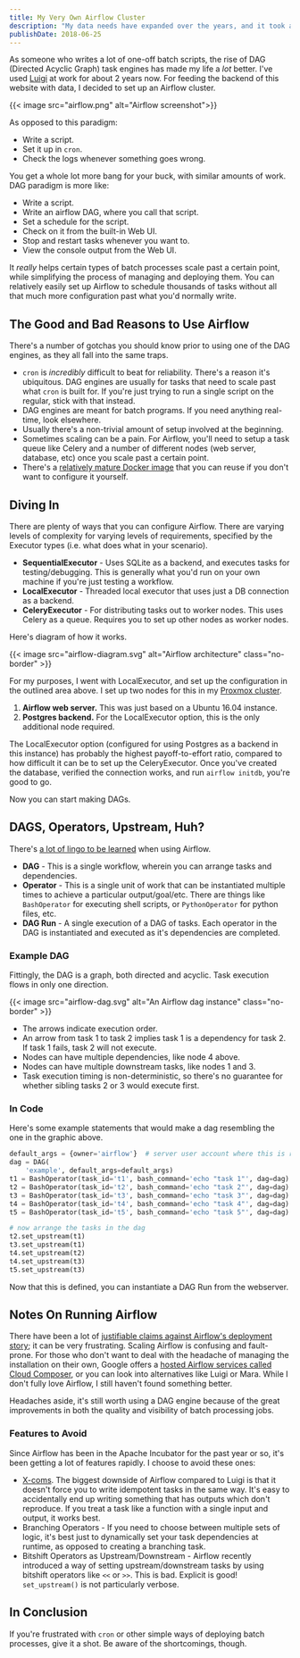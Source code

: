```yaml
---
title: My Very Own Airflow Cluster
description: "My data needs have expanded over the years, and it took a full Airflow setup to finally rise to the occasion."
publishDate: 2018-06-25
---
```


As someone who writes a lot of one-off batch scripts, the rise of DAG (Directed Acyclic Graph) task engines has made my life a _lot_ better. I've used [Luigi](https://github.com/spotify/luigi) at work for about 2 years now. For feeding the backend of this website with data, I decided to set up an Airflow cluster.

{{< image src="airflow.png" alt="Airflow screenshot">}}

As opposed to this paradigm:

- Write a script.
- Set it up in `cron`.
- Check the logs whenever something goes wrong.

You get a whole lot more bang for your buck, with similar amounts of work. DAG paradigm is more like:

- Write a script.
- Write an airflow DAG, where you call that script.
- Set a schedule for the script.
- Check on it from the built-in Web UI.
- Stop and restart tasks whenever you want to.
- View the console output from the Web UI.

It _really_ helps certain types of batch processes scale past a certain point, while simplifying the process of managing and deploying them. You can relatively easily set up Airflow to schedule thousands of tasks without all that much more configuration past what you'd normally write.

## The Good and Bad Reasons to Use Airflow

There's a number of gotchas you should know prior to using one of the DAG engines, as they all fall into the same traps.

- `cron` is _incredibly_ difficult to beat for reliability. There's a reason it's ubiquitous. DAG engines are usually for tasks that need to scale past what `cron` is built for. If you're just trying to run a single script on the regular, stick with that instead.
- DAG engines are meant for batch programs. If you need anything real-time, look elsewhere.
- Usually there's a non-trivial amount of setup involved at the beginning.
- Sometimes scaling can be a pain. For Airflow, you'll need to setup a task queue like Celery and a number of different nodes (web server, database, etc) once you scale past a certain point.
- There's a [relatively mature Docker image](https://github.com/puckel/docker-airflow) that you can reuse if you don't want to configure it yourself.

## Diving In

There are plenty of ways that you can configure Airflow. There are varying levels of complexity for varying levels of requirements, specified by the Executor types (i.e. what does what in your scenario).

* **SequentialExecutor** - Uses SQLite as a backend, and executes tasks for testing/debugging. This is generally what you'd run on your own machine if you're just testing a workflow.
* **LocalExecutor** - Threaded local executor that uses just a DB connection as a backend.
* **CeleryExecutor** - For distributing tasks out to worker nodes. This uses Celery as a queue. Requires you to set up other nodes as worker nodes.

Here's diagram of how it works.

{{< image src="airflow-diagram.svg" alt="Airflow architecture" class="no-border" >}}

For my purposes, I went with LocalExecutor, and set up the configuration in the outlined area above. I set up two nodes for this in my [Proxmox cluster](https://www.proxmox.com/en/).

1. **Airflow web server.** This was just based on a Ubuntu 16.04 instance.
2. **Postgres backend.** For the LocalExecutor option, this is the only additional node required.

The LocalExecutor option (configured for using Postgres as a backend in this instance) has probably the highest payoff-to-effort ratio, compared to how difficult it can be to set up the CeleryExecutor. Once you've created the database, verified the connection works, and run `airflow initdb`, you're good to go.

Now you can start making DAGs.

## DAGS, Operators, Upstream, Huh?

There's [a lot of lingo to be learned](https://airflow.incubator.apache.org/concepts.html) when using Airflow.

- **DAG** - This is a single workflow, wherein you can arrange tasks and dependencies.
- **Operator** - This is a single unit of work that can be instantiated multiple times to achieve a particular output/goal/etc. There are things like `BashOperator` for executing shell scripts, or `PythonOperator` for python files, etc.
- **DAG Run** - A single execution of a DAG of tasks. Each operator in the DAG is instantiated and executed as it's dependencies are completed.

### Example DAG

Fittingly, the DAG is a graph, both directed and acyclic. Task execution flows in only one direction.

{{< image src="airflow-dag.svg" alt="An Airflow dag instance" class="no-border" >}}

- The arrows indicate execution order.
- An arrow from task 1 to task 2 implies task 1 is a dependency for task 2. If task 1 fails, task 2 will not execute.
- Nodes can have multiple dependencies, like node 4 above.
- Nodes can have multiple downstream tasks, like nodes 1 and 3.
- Task execution timing is non-deterministic, so there's no guarantee for whether sibling tasks 2 or 3 would execute first.

### In Code

Here's some example statements that would make a dag resembling the one in the graphic above.

```python
default_args = {owner='airflow'}  # server user account where this is run
dag = DAG(
    'example', default_args=default_args)
t1 = BashOperator(task_id='t1', bash_command='echo "task 1"', dag=dag)
t2 = BashOperator(task_id='t2', bash_command='echo "task 2"', dag=dag)
t3 = BashOperator(task_id='t3', bash_command='echo "task 3"', dag=dag)
t4 = BashOperator(task_id='t4', bash_command='echo "task 4"', dag=dag)
t5 = BashOperator(task_id='t5', bash_command='echo "task 5"', dag=dag)

# now arrange the tasks in the dag
t2.set_upstream(t1)
t3.set_upstream(t1)
t4.set_upstream(t2)
t4.set_upstream(t3)
t5.set_upstream(t3)
```

Now that this is defined, you can instantiate a DAG Run from the webserver.


## Notes On Running Airflow

There have been a lot of [justifiable claims against Airflow's deployment story](https://news.ycombinator.com/item?id=17030102); it can be very frustrating. Scaling Airflow is confusing and fault-prone. For those who don't want to deal with the headache of managing the installation on their own, Google offers a [hosted Airflow services called Cloud Composer](https://cloud.google.com/composer/docs/concepts/features), or you can look into alternatives like Luigi or Mara. While I don't fully love Airflow, I still haven't found something better.

Headaches aside, it's still worth using a DAG engine because of the great improvements in both the quality and visibility of batch processing jobs. 

### Features to Avoid

Since Airflow has been in the Apache Incubator for the past year or so, it's been getting a lot of features rapidly. I choose to avoid these ones:

- [X-coms](https://airflow.incubator.apache.org/concepts.html#xcoms). The biggest downside of Airflow compared to Luigi is that it doesn't force you to write idempotent tasks in the same way. It's easy to accidentally end up writing something that has outputs which don't reproduce. If you treat a task like a function with a single input and output, it works best.
- Branching Operators - If you need to choose between multiple sets of logic, it's best just to dynamically set your task dependencies at runtime, as opposed to creating a branching task.
- Bitshift Operators as Upstream/Downstream - Airflow recently introduced a way of setting upstream/downstream tasks by using bitshift operators like `<<` or `>>`. This is bad. Explicit is good! `set_upstream()` is not particularly verbose.

## In Conclusion

If you're frustrated with `cron` or other simple ways of deploying batch processes, give it a shot. Be aware of the shortcomings, though.

